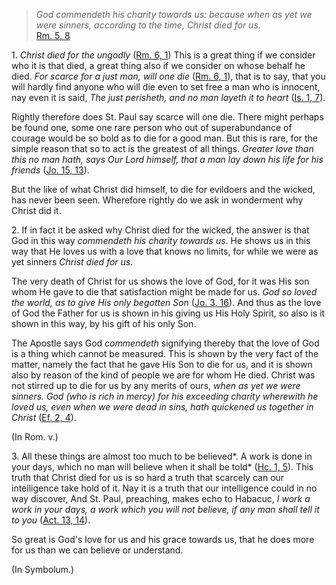 
> _God commendeth his charity towards us: because when as yet we were sinners, according to the time, Christ died for us._  
[Rm. 5, 8](https://vulgata.online/bible/Rm.5?ed=DR2&vfn=DR2.Rm.5.8:vs)

1\. _Christ died for the ungodly_ ([Rm. 6, 1](https://vulgata.online/bible/Rm.6?ed=DR2&vfn=DR2.Rm.6.1:vs)) This is a great thing if we consider who it is that died, a great thing also if we consider on whose behalf he died. _For scarce for a just man, will one die_ ([Rm. 6, 1](https://vulgata.online/bible/Rm.6?ed=DR2&vfn=DR2.Rm.6.1:vs)), that is to say, that you will hardly find anyone who will die even to set free a man who is innocent, nay even it is said, _The just perisheth, and no man layeth it to heart_ ([Is. 1, 7](https://vulgata.online/bible/Is.1?ed=DR2&vfn=DR2.Is.1.7:vs)).

Rightly therefore does St. Paul say scarce will one die. There might perhaps be found one, some one rare person who out of superabundance of courage would be so bold as to die for a good man. But this is rare, for the simple reason that so to act is the greatest of all things. _Greater love than this no man hath, says Our Lord himself, that a man lay down his life for his friends_ ([Jo. 15, 13](https://vulgata.online/bible/Jo.15?ed=DR2&vfn=DR2.Jo.15.13:vs)).

But the like of what Christ did himself, to die for evildoers and the wicked, has never been seen. Wherefore rightly do we ask in wonderment why Christ did it.

2\. If in fact it be asked why Christ died for the wicked, the answer is that God in this way _commendeth his charity towards us_. He shows us in this way that He loves us with a love that knows no limits, for while we were as yet sinners _Christ died for us_.

The very death of Christ for us shows the love of God, for it was His son whom He gave to die that satisfaction might be made for us. _God so loved the world, as to give His only begotten Son_ ([Jo. 3, 16](https://vulgata.online/bible/Jo.3?ed=DR2&vfn=DR2.Jo.3.16:vs)). And thus as the love of God the Father for us is shown in his giving us His Holy Spirit, so also is it shown in this way, by his gift of his only Son.

The Apostle says God _commendeth_ signifying thereby that the love of God is a thing which cannot be measured. This is shown by the very fact of the matter, namely the fact that he gave His Son to die for us, and it is shown also by reason of the kind of people we are for whom He died. Christ was not stirred up to die for us by any merits of ours, _when as yet we were sinners. God (who is rich in mercy) for his exceeding charity wherewith he loved us, even when we were dead in sins, hath quickened us together in Christ_ ([Ef. 2, 4](https://vulgata.online/bible/Ef.2?ed=DR2&vfn=DR2.Ef.2.4:vs)).

(In Rom. v.)

3\. All these things are almost too much to be believed*. A work is done in your days, which no man will believe when it shall be told* ([Hc. 1, 5](https://vulgata.online/bible/Hc.1?ed=DR2&vfn=DR2.Hc.1.5:vs)). This truth that Christ died for us is so hard a truth that scarcely can our intelligence take hold of it. Nay it is a truth that our intelligence could in no way discover, And St. Paul, preaching, makes echo to Habacuc, _I work a work in your days, a work which you will not believe, if any man shall tell it to you_ ([Act. 13, 14](https://vulgata.online/bible/Act.13?ed=DR2&vfn=DR2.Act.13.14:vs)).

So great is God's love for us and his grace towards us, that he does more for us than we can believe or understand.

(In Symbolum.)

